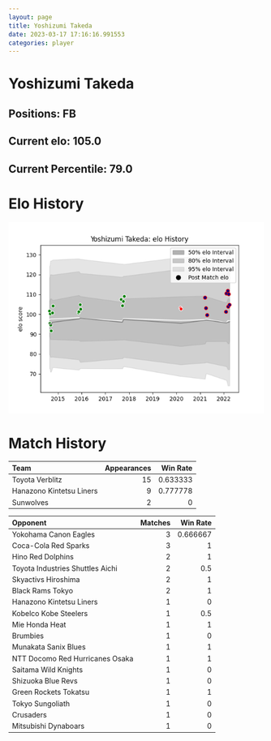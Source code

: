 ```yaml
---  
layout: page  
title: Yoshizumi Takeda  
date: 2023-03-17 17:16:16.991553  
categories: player  
---
```

# Yoshizumi Takeda

## Positions: FB

## Current elo: 105.0

## Current Percentile: 79.0

# Elo History


![elo history](history_YoshizumiTakeda.png)
# Match History


| Team                     |   Appearances |   Win Rate |
|:-------------------------|--------------:|-----------:|
| Toyota Verblitz          |            15 |   0.633333 |
| Hanazono Kintetsu Liners |             9 |   0.777778 |
| Sunwolves                |             2 |   0        |

| Opponent                         |   Matches |   Win Rate |
|:---------------------------------|----------:|-----------:|
| Yokohama Canon Eagles            |         3 |   0.666667 |
| Coca-Cola Red Sparks             |         3 |   1        |
| Hino Red Dolphins                |         2 |   1        |
| Toyota Industries Shuttles Aichi |         2 |   0.5      |
| Skyactivs Hiroshima              |         2 |   1        |
| Black Rams Tokyo                 |         2 |   1        |
| Hanazono Kintetsu Liners         |         1 |   0        |
| Kobelco Kobe Steelers            |         1 |   0.5      |
| Mie Honda Heat                   |         1 |   1        |
| Brumbies                         |         1 |   0        |
| Munakata Sanix Blues             |         1 |   1        |
| NTT Docomo Red Hurricanes Osaka  |         1 |   1        |
| Saitama Wild Knights             |         1 |   0        |
| Shizuoka Blue Revs               |         1 |   0        |
| Green Rockets Tokatsu            |         1 |   1        |
| Tokyo Sungoliath                 |         1 |   0        |
| Crusaders                        |         1 |   0        |
| Mitsubishi Dynaboars             |         1 |   0        |